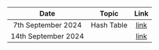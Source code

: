 | Date                  | Topic           | Link
| :---:                 | :---:           | :---:
| 7th September 2024    | Hash Table      | [link](https://algocode.yonote.ru/share/4baa7340-47b8-4155-9b6e-36ac72246699/doc/kviz-po-hesh-tablice-dz-9E1sS6GWom)
| 14th September 2024   |                 | [link]()